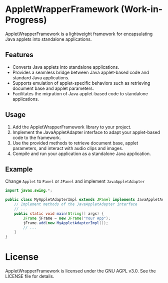 # AppletWrapperFramework (Work-in-Progress)

AppletWrapperFramework is a lightweight framework for encapsulating Java applets into standalone applications.

## Features

- Converts Java applets into standalone applications.
- Provides a seamless bridge between Java applet-based code and standard Java applications.
- Supports emulation of applet-specific behaviors such as retrieving document base and applet parameters.
- Facilitates the migration of Java applet-based code to standalone applications.

## Usage

1. Add the AppletWrapperFramework library to your project.
2. Implement the JavaAppletAdapter interface to adapt your applet-based code to the framework.
3. Use the provided methods to retrieve document base, applet parameters, and interact with audio clips and images.
4. Compile and run your application as a standalone Java application.

## Example
Change `Applet` to `Panel` or `JPanel` and implement `JavaAppletAdapter`

```java
import javax.swing.*;

public class MyAppletAdapterImpl extends JPanel implements JavaAppletAdapter {
    // Implement methods of the JavaAppletAdapter interface
    // ...
    public static void main(String[] args) {
        JFrame jFrame = new JFrame("Your App");
        jFrame.add(new MyAppletAdapterImpl());
        // ...
    }
}
```

# License
AppletWrapperFramework is licensed under the GNU AGPL v3.0. See the LICENSE file for details.